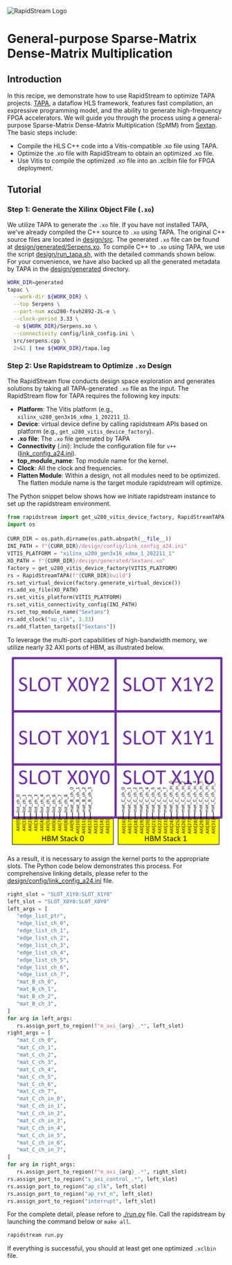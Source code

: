 <!--
Copyright (c) 2024 RapidStream Design Automation, Inc. and contributors.  All rights reserved.
The contributor(s) of this file has/have agreed to the RapidStream Contributor License Agreement.
-->

<img src="https://imagedelivery.net/AU8IzMTGgpVmEBfwPILIgw/1b565657-df33-41f9-f29e-0d539743e700/128" width="64px" alt="RapidStream Logo" />

# General-purpose Sparse-Matrix Dense-Matrix Multiplication

## Introduction


In this recipe, we demonstrate how to use RapidStream to optimize TAPA projects. [TAPA](https://tapa.readthedocs.io/en/release/overview/overview.html), a dataflow HLS framework, features fast compilation, an expressive programming model, and the ability to generate high-frequency FPGA accelerators. We will guide you through the process using a general-purpose Sparse-Matrix Dense-Matrix Multiplication (SpMM) from [Sextan](https://github.com/linghaosong/Sextans). The basic steps include:

- Compile the HLS C++ code into a Vitis-compatible .xo file using TAPA.
- Optimize the .xo file with RapidStream to obtain an optimized .xo file.
- Use Vitis to compile the optimized .xo file into an .xclbin file for FPGA deployment.

## Tutorial

### Step 1: Generate the Xilinx Object File (`.xo`)


We utilize TAPA to generate the `.xo` file. If you have not installed TAPA, we've already compiled the C++ source to `.xo` using TAPA. The original C++ source files are located in [design/src](design/src). The generated `.xo` file can be found at [design/generated/Serpens.xo](design/generated/Serpens.xo). To compile C++ to `.xo` using TAPA, we use the script [design/run_tapa.sh](design/run_tapa.sh), with the detailed commands shown below. For your convenience, we have also backed up all the generated metadata by TAPA in the [design/generated](design/generated/) directory.

```bash
WORK_DIR=generated
tapac \
  --work-dir ${WORK_DIR} \
  --top Serpens \
  --part-num xcu280-fsvh2892-2L-e \
  --clock-period 3.33 \
  -o ${WORK_DIR}/Serpens.xo \
  --connectivity config/link_config.ini \
  src/serpens.cpp \
  2>&1 | tee ${WORK_DIR}/tapa.log
```

### Step 2: Use Rapidstream to Optimize `.xo` Design


The RapidStream flow conducts design space exploration and generates solutions  by taking all TAPA-generated `.xo` file as the input.
The RapidStream flow for TAPA requires the following key inputs:

- **Platform**: The Vitis platform (e.g., `xilinx_u280_gen3x16_xdma_1_202211_1`).
- **Device**: virtual device define by calling rapidstream APIs based on platform (e.g., `get_u280_vitis_device_factory`).
- **.xo file**: The `.xo` file generated by TAPA
- **Connectivity** (.ini): Include the configuration file for `v++` ([link_config_a24.ini](design/config/link_config_a24.ini)).
- **top_module_name**: Top module name for the kernel.
- **Clock**: All the clock and frequencies.
- **Flatten Module**: Within a design, not all modules need to be optimized. The flatten module name is the target module rapidstream will optimize.

The Python snippet below shows how we initiate rapidstream instance to set up the rapidstream environment.

```Python
from rapidstream import get_u280_vitis_device_factory, RapidStreamTAPA
import os

CURR_DIR = os.path.dirname(os.path.abspath(__file__))
INI_PATH = f"{CURR_DIR}/design/config/link_config_a24.ini"
VITIS_PLATFORM = "xilinx_u280_gen3x16_xdma_1_202211_1"
XO_PATH = f"{CURR_DIR}/design/generated/Sextans.xo"
factory = get_u280_vitis_device_factory(VITIS_PLATFORM)
rs = RapidStreamTAPA(f"{CURR_DIR}build")
rs.set_virtual_device(factory.generate_virtual_device())
rs.add_xo_file(XO_PATH)
rs.set_vitis_platform(VITIS_PLATFORM)
rs.set_vitis_connectivity_config(INI_PATH)
rs.set_top_module_name("Sextans")
rs.add_clock("ap_clk", 3.33)
rs.add_flatten_targets(["Sextans"])
```

To leverage the multi-port capabilities of high-bandwidth memory, we utilize nearly 32 AXI ports of HBM, as illustrated below.

<img src="../../../getting_started/img/au280_sextans.png" width="800px" alt="au280_callipepla" />


As a result, it is necessary to assign the kernel ports to the appropriate slots. The Python code below demonstrates this process. For comprehensive linking details, please refer to the [design/config/link_config_a24.ini](design/config/link_config_a24.ini) file.

 ```Python
right_slot = "SLOT_X1Y0:SLOT_X1Y0"
left_slot = "SLOT_X0Y0:SLOT_X0Y0"
left_args = [
    "edge_list_ptr",
    "edge_list_ch_0",
    "edge_list_ch_1",
    "edge_list_ch_2",
    "edge_list_ch_3",
    "edge_list_ch_4",
    "edge_list_ch_5",
    "edge_list_ch_6",
    "edge_list_ch_7",
    "mat_B_ch_0",
    "mat_B_ch_1",
    "mat_B_ch_2",
    "mat_B_ch_3",
]
for arg in left_args:
    rs.assign_port_to_region(f"m_axi_{arg}_.*", left_slot)
right_args = [
    "mat_C_ch_0",
    "mat_C_ch_1",
    "mat_C_ch_2",
    "mat_C_ch_3",
    "mat_C_ch_4",
    "mat_C_ch_5",
    "mat_C_ch_6",
    "mat_C_ch_7",
    "mat_C_ch_in_0",
    "mat_C_ch_in_1",
    "mat_C_ch_in_2",
    "mat_C_ch_in_3",
    "mat_C_ch_in_4",
    "mat_C_ch_in_5",
    "mat_C_ch_in_6",
    "mat_C_ch_in_7",
]
for arg in right_args:
    rs.assign_port_to_region(f"m_axi_{arg}_.*", right_slot)
rs.assign_port_to_region("s_axi_control_.*", left_slot)
rs.assign_port_to_region("ap_clk", left_slot)
rs.assign_port_to_region("ap_rst_n", left_slot)
rs.assign_port_to_region("interrupt", left_slot)
```

For the complete detail, please refore to [./run.py](./run.py) file. Call the rapidstream by launching the command below or `make all`.

```bash
rapidstream run.py
```

If everything is successful, you should at least get one optimized `.xclbin` file.
